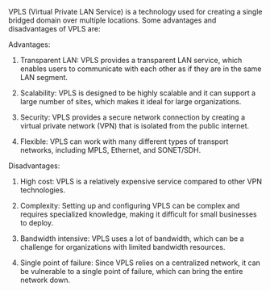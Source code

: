 VPLS (Virtual Private LAN Service) is a technology used for creating a single bridged domain over multiple locations. Some advantages and disadvantages of VPLS are:

Advantages:
1. Transparent LAN: VPLS provides a transparent LAN service, which enables users to communicate with each other as if they are in the same LAN segment.

2. Scalability: VPLS is designed to be highly scalable and it can support a large number of sites, which makes it ideal for large organizations.

3. Security: VPLS provides a secure network connection by creating a virtual private network (VPN) that is isolated from the public internet.

4. Flexible: VPLS can work with many different types of transport networks, including MPLS, Ethernet, and SONET/SDH.

Disadvantages:
1. High cost: VPLS is a relatively expensive service compared to other VPN technologies.

2. Complexity: Setting up and configuring VPLS can be complex and requires specialized knowledge, making it difficult for small businesses to deploy.

3. Bandwidth intensive: VPLS uses a lot of bandwidth, which can be a challenge for organizations with limited bandwidth resources.

4. Single point of failure: Since VPLS relies on a centralized network, it can be vulnerable to a single point of failure, which can bring the entire network down.
